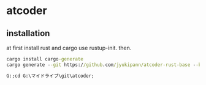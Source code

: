 # atcoder
 
## installation
at first install rust and cargo use rustup-init.
then.
```cmd
cargo install cargo-generate
cargo generate --git https://github.com/jyukipann/atcoder-rust-base --branch ja

G:;cd G:\マイドライブ\git\atcoder;
```